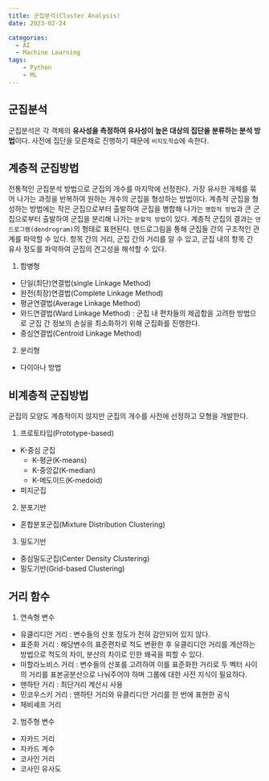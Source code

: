 ```yaml
---
title: 군집분석(Cluster Analysis)
date: 2023-02-24

categories:
  - AI
  - Machine Learning
tags:
    - Python
    - ML
---
```


## 군집분석
군집분석은 각 객체의 **유사성을 측정하여 유사성이 높은 대상의 집단을 분류하는 분석 방법**이다. 사전에 집단을 모른채로 진행하기 때문에 `비지도학습`에 속한다.

## 계층적 군집방법
전통적인 군집분석 방법으로 군집의 개수를 마지막에 선정한다. 가장 유사한 개체를 묶어 나가는 과정을 반복하여 원하는 개수의 군집을 형성하는 방법이다. 계층적 군집을 형성하는 방법에는 작은 군집으로부터 출발하여 군집을 병합해 나가는 `병합적 방법`과 큰 군집으로부터 출발하여 군집을 분리해 나가는 `분할적 방법`이 있다. 계층적 군집의 결과는 `덴드로그램(dendrogram)`의 형태로 표현된다. 덴드로그림을 통해 군집들 간의 구조적인 관계를 파악할 수 있다. 항목 간의 거리, 군집 간의 거리를 알 수 있고, 군집 내의 항목 간 유사 정도를 파악하여 군집의 견고성을 해석할 수 있다.

1. 합병형
- 단일(최단)연결법(single Linkage Method)
- 완전(최장)연결법(Complete Linkage Method)
- 평균연결법(Average Linkage Method)
- 와드연결법(Ward Linkage Method) : 군집 내 편차들의 제곱합을 고려한 방법으로 군집 간 정보의 손실을 최소화하기 위해 군집화를 진행한다.
- 중심연결법(Centroid Linkage Method)

2. 분리형
- 다이아나 방법

## 비계층적 군집방법
군집의 모양도 계층적이지 않지만 군집의 개수를 사전에 선정하고 모형을 개발한다.

1. 프로토타입(Prototype-based)
- K-중심 군집
    - K-평균(K-means)
    - K-중앙값(K-median)
    - K-메도이드(K-medoid)
- 퍼지군집

2. 분포기반
- 혼합분포군집(Mixture Distribution Clustering)

3. 밀도기반
- 중심밀도군집(Center Density Clustering)
- 밀도기반(Grid-based Clustering)

## 거리 함수
1. 연속형 변수
- 유클리디안 거리 : 변수들의 산포 정도가 전혀 감안되어 있지 않다.
- 표준화 거리 : 해당변수의 표준편차로 척도 변환한 후 유클리디안 거리를 계산하는 방법으로 척도의 차이, 분산의 차이로 인한 왜곡을 피할 수 있다.
- 마할라노비스 거리 : 변수들의 산포를 고려하여 이를 표준화한 거리로 두 벡터 사이의 거리를 표본공분산으로 나눠주어야 하며 그룹에 대한 사전 지식이 필요하다.
- 맨하탄 거리 : 최단거리 계산시 사용
- 민코우스키 거리 : 맨하탄 거리와 유클리디안 거리를 한 번에 표현한 공식
- 체비셰프 거리

2. 범주형 변수
- 자카드 거리
- 자카드 계수
- 코사인 거리
- 코사인 유사도 
